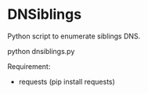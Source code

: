 # DNSiblings
Python script to enumerate siblings DNS.

python dnsiblings.py

Requirement:

- requests (pip install requests)
